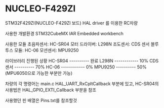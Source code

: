# NUCLEO-F429ZI
STM32F429ZI(NUCLEO-F429ZI 보드) HAL driver 를 이용한 RC차량

사용한 개발환경
   STM32CubeMX
	 IAR Embedded workbench

사용한 모듈
  초음파센서: HC-SR04
  모터 드라이버: L298N
  조도센서: CDS 센서
  블루투스 모듈: HC-06
  모션센서: MPU9250
  
라이브러리 진행된 상황
  HC-SR04 ---------- 완료
  L298N ------------ 10%
  CDS센서 ---------- 70%
  HC-06 ------------ 0%
  MPU9250 ---------- 50%(MPU6050으로 가능한 부분만 가능)
	
차량의 각 명령어는 main.c HAL_UART_RxCpltCallback 부분에 있고,
HC-SR04의 사용법은 HAL_GPIO_EXTI_Callback 부분을 참조

사용했던 핀 배열은 Pins.txt를 참조할것

